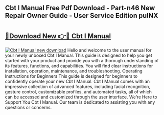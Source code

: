 ## Cbt I Manual Free Pdf Download - Part-n46 New Repair Owner Guide - User Service Edition pulNX

# <h2><a href="http://bc11122.oget.top/?id=Cbt+I+Manual">🔗Download New 👉🔴 Cbt I Manual</a></h2>

[![Cbt I Manual new download](https://i.imgur.com/5g1atiW.png)](http://bc11122.oget.top/?id=Cbt+I+Manual)
Hello and welcome to the user manual for your newly unboxed Cbt I Manual. This guide is designed to help you get started with your product and provide you with a thorough understanding of its features, functions, and capabilities. You will find clear instructions for installation, operation, maintenance, and troubleshooting. Operating Instructions for Beginners This guide is designed for beginners to confidently operate your new Cbt I Manual. Cbt I Manual comes with an impressive collection of advanced features, including facial recognition, gesture control, customizable profiles, and automated tasks, all of which can be accessed and customized through the user interface. We're Here to Support You Cbt I Manual. Our team is dedicated to assisting you with any questions or concerns.

